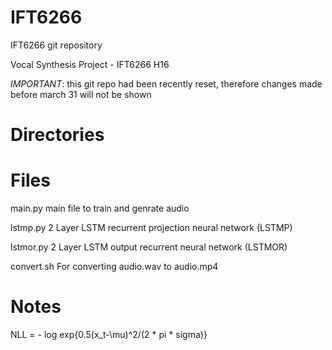 # IFT6266
IFT6266 git repository

Vocal Synthesis Project - IFT6266 H16

*IMPORTANT*: this git repo had been recently reset, therefore changes made before march 31 will not be shown

# Directories

# Files
main.py
main file to train and genrate audio

lstmp.py
2 Layer LSTM recurrent projection neural network (LSTMP)

lstmor.py
2 Layer LSTM output recurrent neural network (LSTMOR)

convert.sh
For converting audio.wav to audio.mp4

# Notes
NLL = - log exp{0.5(x_t-\mu)^2/(2 * pi * sigma)}
